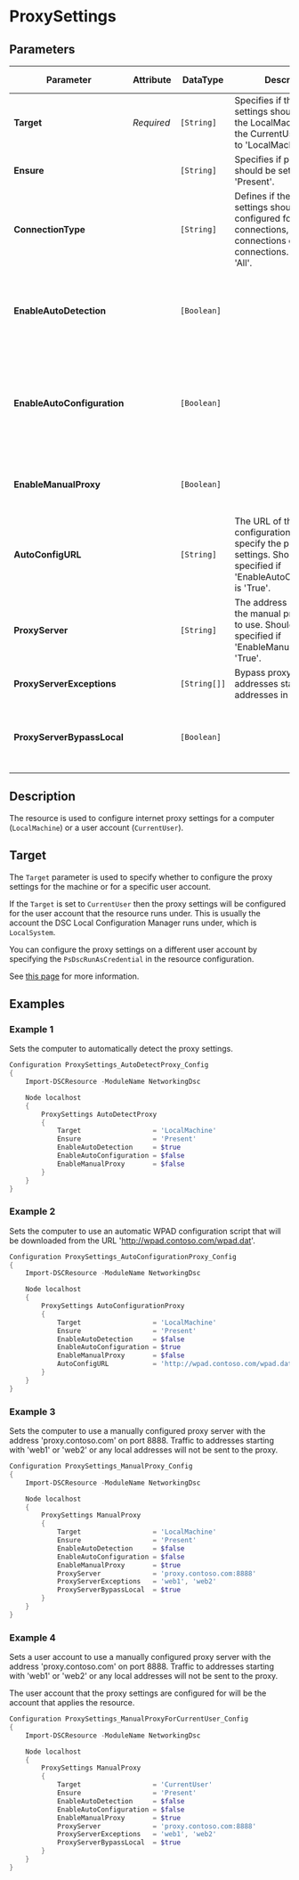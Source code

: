 # ProxySettings

## Parameters

| Parameter                   | Attribute  | DataType     | Description                                                                                                                              | Allowed Values                                                                         |
| --------------------------- | ---------- | ------------ | ---------------------------------------------------------------------------------------------------------------------------------------- | -------------------------------------------------------------------------------------- |
| **Target**                  | *Required* | `[String]`   | Specifies if the proxy settings should be set for the LocalMachine or for the CurrentUser. Defaults to 'LocalMachine'.                   | `LocalMachine`, `CurrentUser`                                                          |
| **Ensure**                  |            | `[String]`   | Specifies if proxy settings should be set. Defaults to 'Present'.                                                                        | `Present`, `Absent`                                                                    |
| **ConnectionType**          |            | `[String]`   | Defines if the proxy settings should be configured for default connections, legacy connections or all connections. Defaults to 'All'.    | `All`, `Default`, `Legacy`                                                             |
| **EnableAutoDetection**     |            | `[Boolean]`  |                                                                                                                                          | Enable automatic detection of the proxy settings. Defaults to 'False'.                 |  |
| **EnableAutoConfiguration** |            | `[Boolean]`  |                                                                                                                                          | Use automatic configuration script for specifying proxy settings. Defaults to 'False'. |  |
| **EnableManualProxy**       |            | `[Boolean]`  |                                                                                                                                          | Use manual proxy server settings. Defaults to 'False'.                                 |  |
| **AutoConfigURL**           |            | `[String]`   | The URL of the automatic configuration script to specify the proxy settings. Should be specified if 'EnableAutoConfiguration' is 'True'. |                                                                                        |
| **ProxyServer**             |            | `[String]`   | The address and port of the manual proxy server to use. Should be specified if 'EnableManualProxy' is 'True'.                            |                                                                                        |
| **ProxyServerExceptions**   |            | `[String[]]` | Bypass proxy server for addresses starting with addresses in this list.                                                                  |                                                                                        |
| **ProxyServerBypassLocal**  |            | `[Boolean]`  |                                                                                                                                          | Bypass proxy server for local addresses. Defaults to 'False'.                          |  |

## Description

The resource is used to configure internet proxy settings for a computer
(`LocalMachine`) or a user account (`CurrentUser`).

## Target

The `Target` parameter is used to specify whether to configure the proxy
settings for the machine or for a specific user account.

If the `Target` is set to `CurrentUser` then the proxy settings will be
configured for the user account that the resource runs under. This is
usually the account the DSC Local Configuration Manager runs under,
which is `LocalSystem`.

You can configure the proxy settings on a different user account by
specifying the `PsDscRunAsCredential` in the resource configuration.

See [this page](https://docs.microsoft.com/en-us/powershell/scripting/dsc/configurations/runasuser)
for more information.

## Examples

### Example 1

Sets the computer to automatically detect the proxy settings.

```powershell
Configuration ProxySettings_AutoDetectProxy_Config
{
    Import-DSCResource -ModuleName NetworkingDsc

    Node localhost
    {
        ProxySettings AutoDetectProxy
        {
            Target                  = 'LocalMachine'
            Ensure                  = 'Present'
            EnableAutoDetection     = $true
            EnableAutoConfiguration = $false
            EnableManualProxy       = $false
        }
    }
}
```

### Example 2

Sets the computer to use an automatic WPAD configuration script that will
be downloaded from the URL 'http://wpad.contoso.com/wpad.dat'.

```powershell
Configuration ProxySettings_AutoConfigurationProxy_Config
{
    Import-DSCResource -ModuleName NetworkingDsc

    Node localhost
    {
        ProxySettings AutoConfigurationProxy
        {
            Target                  = 'LocalMachine'
            Ensure                  = 'Present'
            EnableAutoDetection     = $false
            EnableAutoConfiguration = $true
            EnableManualProxy       = $false
            AutoConfigURL           = 'http://wpad.contoso.com/wpad.dat'
        }
    }
}
```

### Example 3

Sets the computer to use a manually configured proxy server
with the address 'proxy.contoso.com' on port 8888. Traffic to addresses
starting with 'web1' or 'web2' or any local addresses will not be sent
to the proxy.

```powershell
Configuration ProxySettings_ManualProxy_Config
{
    Import-DSCResource -ModuleName NetworkingDsc

    Node localhost
    {
        ProxySettings ManualProxy
        {
            Target                  = 'LocalMachine'
            Ensure                  = 'Present'
            EnableAutoDetection     = $false
            EnableAutoConfiguration = $false
            EnableManualProxy       = $true
            ProxyServer             = 'proxy.contoso.com:8888'
            ProxyServerExceptions   = 'web1', 'web2'
            ProxyServerBypassLocal  = $true
        }
    }
}
```

### Example 4

Sets a user account to use a manually configured proxy server
with the address 'proxy.contoso.com' on port 8888. Traffic to addresses
starting with 'web1' or 'web2' or any local addresses will not be sent
to the proxy.

The user account that the proxy settings are configured for will be the account
that applies the resource.

```powershell
Configuration ProxySettings_ManualProxyForCurrentUser_Config
{
    Import-DSCResource -ModuleName NetworkingDsc

    Node localhost
    {
        ProxySettings ManualProxy
        {
            Target                  = 'CurrentUser'
            Ensure                  = 'Present'
            EnableAutoDetection     = $false
            EnableAutoConfiguration = $false
            EnableManualProxy       = $true
            ProxyServer             = 'proxy.contoso.com:8888'
            ProxyServerExceptions   = 'web1', 'web2'
            ProxyServerBypassLocal  = $true
        }
    }
}
```

